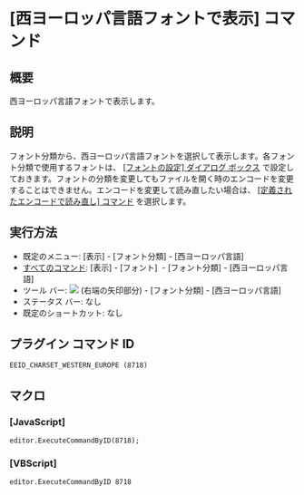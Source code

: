 # \[西ヨーロッパ言語フォントで表示\] コマンド

## 概要

西ヨーロッパ言語フォントで表示します。

## 説明

フォント分類から、西ヨーロッパ言語フォントを選択して表示します。各フォント分類で使用するフォントは、 [\[フォントの設定\] ダイアログ ボックス](../../dlg/properties/font/index) で設定しておきます。フォントの分類を変更してもファイルを開く時のエンコードを変更することはできません。エンコードを変更して読み直したい場合は、 [\[定義されたエンコードで読み直し\] コマンド](../file/file_reload_defined) を選択します。

## 実行方法

- 既定のメニュー: \[表示\] \- \[フォント分類\] \- \[西ヨーロッパ言語\]
- [すべてのコマンド](../../glossary/allcommands): \[表示\] \- \[フォント\]  \- \[フォント分類\] \- \[西ヨーロッパ言語\]
- ツール バー: ![](../../images/fontpopup..png) (右端の矢印部分) \-
\[フォント分類\] \- \[西ヨーロッパ言語\]
- ステータス バー: なし
- 既定のショートカット: なし

## プラグイン コマンド ID

```
EEID_CHARSET_WESTERN_EUROPE (8718)
```

## マクロ

### \[JavaScript\]

```
editor.ExecuteCommandByID(8718);
```

### \[VBScript\]

```
editor.ExecuteCommandByID 8718
```
